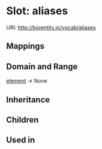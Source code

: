 # Slot: aliases




URI: http://bioentity.io/vocab/aliases
## Mappings

## Domain and Range

[element](Element.md) -> None
## Inheritance

## Children

## Used in

